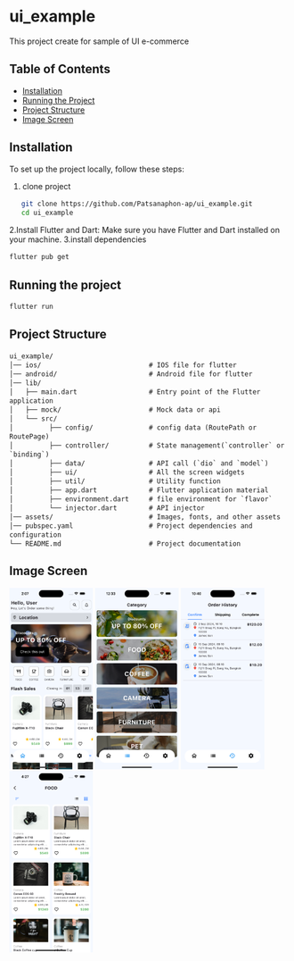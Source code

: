 # ui_example

This project create for sample of UI e-commerce

## Table of Contents

- [Installation](#installation)
- [Running the Project](#running-the-project)
- [Project Structure](#project-structure)
- [Image Screen](#Image-Screen)

## Installation

To set up the project locally, follow these steps:

1. clone project

```bash
   git clone https://github.com/Patsanaphon-ap/ui_example.git
   cd ui_example
```

2.Install Flutter and Dart: Make sure you have Flutter and Dart installed on your machine.
3.install dependencies

```bash
flutter pub get
```

## Running the project

```bash
flutter run
```

## Project Structure

```
ui_example/
│── ios/                           # IOS file for flutter
│── android/                       # Android file for flutter
│── lib/
│   ├── main.dart                  # Entry point of the Flutter application
│   ├── mock/                      # Mock data or api
│   └── src/
│         ├── config/              # config data (RoutePath or RoutePage)
│         ├── controller/          # State management(`controller` or `binding`)
│         ├── data/                # API call (`dio` and `model`)
│         ├── ui/                  # All the screen widgets
│         ├── util/                # Utility function
│         ├── app.dart             # Flutter application material
│         ├── environment.dart     # file environment for `flavor`
│         └── injector.dart        # API injector
│── assets/                        # Images, fonts, and other assets
│── pubspec.yaml                   # Project dependencies and configuration
└── README.md                      # Project documentation
```

## Image Screen

<div class="row">
   <img src="assets/screenshots/home.png" alt="App Screenshot" width="150"/>
   <img src="assets/screenshots/category.png" alt="App Screenshot" width="150"/>
   <img src="assets/screenshots/history.png" alt="App Screenshot" width="150"/>
   <img src="assets/screenshots/plp.png" alt="App Screenshot" width="150"/>
</div>
